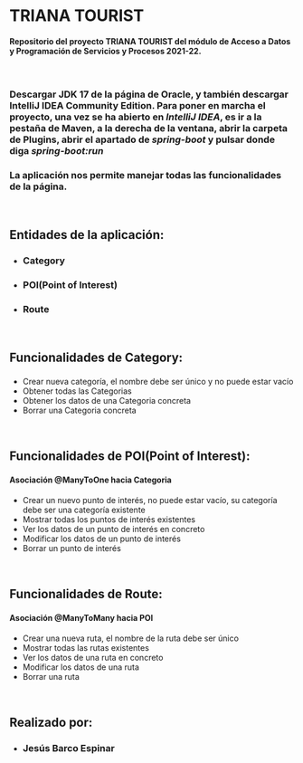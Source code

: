 # TRIANA TOURIST

#### Repositorio del proyecto **TRIANA TOURIST** del módulo de Acceso a Datos y Programación de Servicios y Procesos 2021-22. ####

</br>

### Descargar JDK 17 de la página de Oracle, y también descargar IntelliJ IDEA Community Edition. Para poner en marcha el proyecto, una vez se ha abierto en *IntelliJ IDEA*, es ir a la pestaña de Maven, a la derecha de la ventana, abrir la carpeta de Plugins, abrir el apartado de *spring-boot* y pulsar donde diga *spring-boot:run*
### La aplicación nos permite manejar todas las funcionalidades de la página. 
</br>


## Entidades de la aplicación:
* ### Category
* ### POI(Point of Interest)
* ### Route


  
</br>

## <p>Funcionalidades de Category:</p> ##
* Crear nueva categoría, el nombre debe ser único y no puede estar vacío
* Obtener todas las Categorias
* Obtener los datos de una Categoria concreta
* Borrar una Categoria concreta
</br>

## <p>Funcionalidades de POI(Point of Interest):</p> ##

#### Asociación @ManyToOne hacia Categoria 

* Crear un nuevo punto de interés, no puede estar vacío, su categoría debe ser una categoría existente
* Mostrar todas los puntos de interés existentes
* Ver los datos de un punto de interés en concreto
* Modificar los datos de un punto de interés
* Borrar un punto de interés

</br>

## <p>Funcionalidades de Route:</p> ##

#### Asociación @ManyToMany hacia POI

* Crear una nueva ruta, el nombre de la ruta debe ser único
* Mostrar todas las rutas existentes
* Ver los datos de una ruta en concreto
* Modificar los datos de una ruta
* Borrar una ruta
</br>

## Realizado por:
* ### Jesús Barco Espinar
